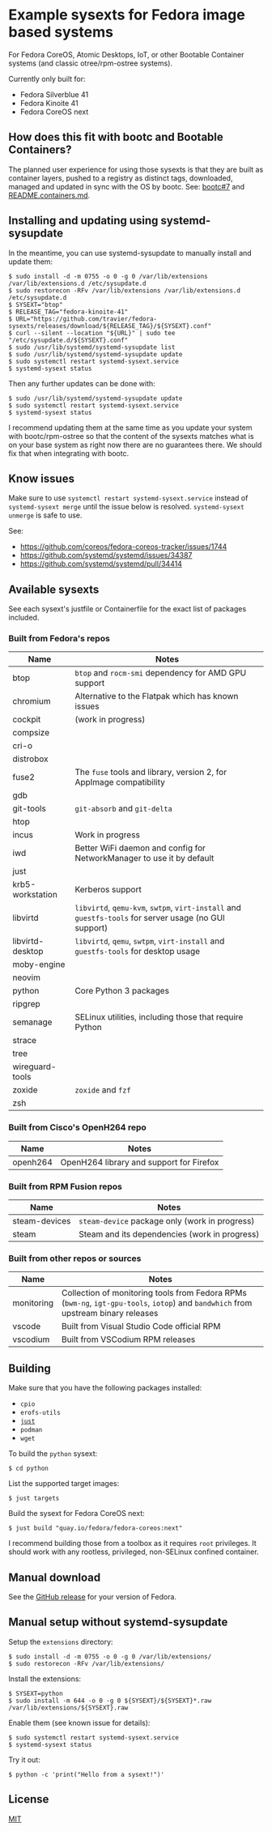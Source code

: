 # Example sysexts for Fedora image based systems

For Fedora CoreOS, Atomic Desktops, IoT, or other Bootable Container systems
(and classic otree/rpm-ostree systems).

Currently only built for:
- Fedora Silverblue 41
- Fedora Kinoite 41
- Fedora CoreOS next

## How does this fit with bootc and Bootable Containers?

The planned user experience for using those sysexts is that they are built as
container layers, pushed to a registry as distinct tags, downloaded, managed
and updated in sync with the OS by bootc. See:
[bootc#7](https://github.com/containers/bootc/issues/7) and
[README.containers.md](README.containers.md).

## Installing and updating using systemd-sysupdate

In the meantime, you can use systemd-sysupdate to manually install and update
them:

```
$ sudo install -d -m 0755 -o 0 -g 0 /var/lib/extensions /var/lib/extensions.d /etc/sysupdate.d
$ sudo restorecon -RFv /var/lib/extensions /var/lib/extensions.d /etc/sysupdate.d
$ SYSEXT="btop"
$ RELEASE_TAG="fedora-kinoite-41"
$ URL="https://github.com/travier/fedora-sysexts/releases/download/${RELEASE_TAG}/${SYSEXT}.conf"
$ curl --silent --location "${URL}" | sudo tee "/etc/sysupdate.d/${SYSEXT}.conf"
$ sudo /usr/lib/systemd/systemd-sysupdate list
$ sudo /usr/lib/systemd/systemd-sysupdate update
$ sudo systemctl restart systemd-sysext.service
$ systemd-sysext status
```

Then any further updates can be done with:

```
$ sudo /usr/lib/systemd/systemd-sysupdate update
$ sudo systemctl restart systemd-sysext.service
$ systemd-sysext status
```

I recommend updating them at the same time as you update your system with
bootc/rpm-ostree so that the content of the sysexts matches what is on your
base system as right now there are no guarantees there. We should fix that when
integrating with bootc.

## Know issues

Make sure to use `systemctl restart systemd-sysext.service` instead of
`systemd-sysext merge` until the issue below is resolved. `systemd-sysext
unmerge` is safe to use.

See:
- https://github.com/coreos/fedora-coreos-tracker/issues/1744
- https://github.com/systemd/systemd/issues/34387
- https://github.com/systemd/systemd/pull/34414

## Available sysexts

See each sysext's justfile or Containerfile for the exact list of packages
included.

### Built from Fedora's repos

| Name | Notes |
|-|-|
| btop | `btop` and `rocm-smi` dependency for AMD GPU support |
| chromium | Alternative to the Flatpak which has known issues |
| cockpit | (work in progress) |
| compsize | |
| cri-o | |
| distrobox | |
| fuse2 | The `fuse` tools and library, version 2, for AppImage compatibility |
| gdb | |
| git-tools | `git-absorb` and `git-delta` |
| htop | |
| incus | Work in progress |
| iwd | Better WiFi daemon and config for NetworkManager to use it by default |
| just | |
| krb5-workstation | Kerberos support |
| libvirtd | `libvirtd`, `qemu-kvm`, `swtpm`, `virt-install` and `guestfs-tools` for server usage (no GUI support) |
| libvirtd-desktop | `libvirtd`, `qemu`, `swtpm`, `virt-install` and `guestfs-tools` for desktop usage |
| moby-engine | |
| neovim | |
| python | Core Python 3 packages |
| ripgrep | |
| semanage | SELinux utilities, including those that require Python |
| strace | |
| tree | |
| wireguard-tools | |
| zoxide | `zoxide` and `fzf` |
| zsh | |

### Built from Cisco's OpenH264 repo

| Name | Notes |
|-|-|
| openh264 | OpenH264 library and support for Firefox |

### Built from RPM Fusion repos

| Name | Notes |
|-|-|
| steam-devices | `steam-device` package only (work in progress) |
| steam | Steam and its dependencies (work in progress) |

### Built from other repos or sources

| Name | Notes |
|-|-|
| monitoring | Collection of monitoring tools from Fedora RPMs (`bwm-ng`, `igt-gpu-tools`, `iotop`) and `bandwhich` from upstream binary releases |
| vscode | Built from Visual Studio Code official RPM |
| vscodium | Built from VSCodium RPM releases |

## Building

Make sure that you have the following packages installed:
- `cpio`
- `erofs-utils`
- [`just`](https://github.com/casey/just)
- `podman`
- `wget`

To build the `python` sysext:

```
$ cd python
```

List the supported target images:

```
$ just targets
```

Build the sysext for Fedora CoreOS next:

```
$ just build "quay.io/fedora/fedora-coreos:next"
```

I recommend building those from a toolbox as it requires `root` privileges. It
should work with any rootless, privileged, non-SELinux confined container.

## Manual download

See the [GitHub release](https://github.com/travier/fedora-sysexts/releases)
for your version of Fedora.

## Manual setup without systemd-sysupdate

Setup the `extensions` directory:

```
$ sudo install -d -m 0755 -o 0 -g 0 /var/lib/extensions/
$ sudo restorecon -RFv /var/lib/extensions/
```

Install the extensions:

```
$ SYSEXT=python
$ sudo install -m 644 -o 0 -g 0 ${SYSEXT}/${SYSEXT}*.raw /var/lib/extensions/${SYSEXT}.raw
```

Enable them (see known issue for details):

```
$ sudo systemctl restart systemd-sysext.service
$ systemd-sysext status
```

Try it out:

```
$ python -c 'print("Hello from a sysext!")'
```

## License

[MIT](LICENSE)
